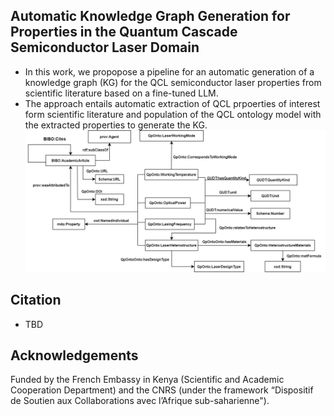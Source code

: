 ## Automatic Knowledge Graph Generation for Properties in the Quantum Cascade Semiconductor Laser Domain
* In this work, we propopose a pipeline for an automatic generation of a knowledge graph (KG) for the QCL semiconductor laser properties from scientific literature based on a fine-tuned LLM.
* The approach entails automatic extraction of QCL prpoerties of interest form scientific literature and population of the QCL ontology model with the extracted properties to generate the KG.
![entities](Figures/qKG.png "KG Schema")
## Citation
* TBD
## Acknowledgements
Funded by the French Embassy in Kenya (Scientific and Academic Cooperation Department) and the CNRS (under the framework “Dispositif de Soutien aux Collaborations avec l’Afrique sub-saharienne").

